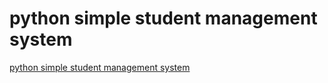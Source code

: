 # python simple student management system
[python simple student management system](https://aiwithcloud.com/2022/09/19/python_simple_student_management_system/)